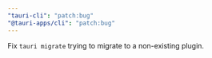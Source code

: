 ```yaml
---
"tauri-cli": "patch:bug"
"@tauri-apps/cli": "patch:bug"
---
```


Fix `tauri migrate` trying to migrate to a non-existing plugin.

